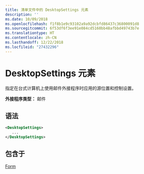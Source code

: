 ```yaml
---
title: 清单文件中的 DesktopSettings 元素
description: ''
ms.date: 10/09/2018
ms.openlocfilehash: f1f8b1e9c93102a9a92dcbfd86437c36800091d8
ms.sourcegitcommit: 6f53df6f3ee91e084cd5160bb48afbbd49743b7e
ms.translationtype: HT
ms.contentlocale: zh-CN
ms.lasthandoff: 12/22/2018
ms.locfileid: "27432296"
---
```

# <a name="desktopsettings-element"></a>DesktopSettings 元素

指定在台式计算机上使用邮件外接程序时应用的源位置和控制设置。

**外接程序类型：** 邮件

## <a name="syntax"></a>语法

```XML
<DesktopSettings>
   ...
</DesktopSettings>
```

## <a name="contained-in"></a>包含于

[Form](form.md)

